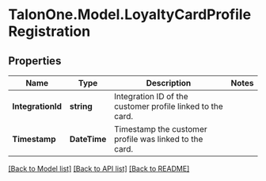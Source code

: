 # TalonOne.Model.LoyaltyCardProfileRegistration
## Properties

Name | Type | Description | Notes
------------ | ------------- | ------------- | -------------
**IntegrationId** | **string** | Integration ID of the customer profile linked to the card. | 
**Timestamp** | **DateTime** | Timestamp the customer profile was linked to the card. | 

[[Back to Model list]](../README.md#documentation-for-models) [[Back to API list]](../README.md#documentation-for-api-endpoints) [[Back to README]](../README.md)

